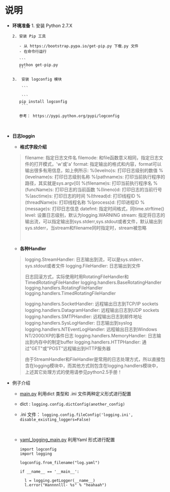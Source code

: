 # 说明
 - **环境准备**
       1. 安装 Python 2.7.X 

       2. 安装 Pip 工具

          - 从 https://bootstrap.pypa.io/get-pip.py 下载.py 文件
          - 在命令行运行

          ```
          python get-pip.py
          ```

       3.  安装 logconfig 模块

           ```

           ```
          pip install logconfig
           ```
        
          参考： https://pypi.python.org/pypi/logconfig

    ​      

- **日志loggin**

    - **格式字段介绍**

    > filename: 指定日志文件名
    > filemode: 和file函数意义相同，指定日志文件的打开模式，'w'或'a'
    > format: 指定输出的格式和内容，format可以输出很多有用信息，如上例所示:
    > %(levelno)s: 打印日志级别的数值
    > %(levelname)s: 打印日志级别名称
    > %(pathname)s: 打印当前执行程序的路径，其实就是sys.argv[0]
    > %(filename)s: 打印当前执行程序名
    > %(funcName)s: 打印日志的当前函数
    > %(lineno)d: 打印日志的当前行号
    > %(asctime)s: 打印日志的时间
    > %(thread)d: 打印线程ID
    > %(threadName)s: 打印线程名称
    > %(process)d: 打印进程ID
    > %(message)s: 打印日志信息
    > datefmt: 指定时间格式，同time.strftime()
    > level: 设置日志级别，默认为logging.WARNING
    > stream: 指定将日志的输出流，可以指定输出到sys.stderr,sys.stdout或者文件，默认输出到sys.stderr，当stream和filename同时指定时，stream被忽略   
    >
    > ​
    >

    - **各种Handler** 

    > logging.StreamHandler: 日志输出到流，可以是sys.stderr、sys.stdout或者文件
    > logging.FileHandler: 日志输出到文件
    >
    > 日志回滚方式，实际使用时用RotatingFileHandler和TimedRotatingFileHandler
    > logging.handlers.BaseRotatingHandler
    > logging.handlers.RotatingFileHandler
    > logging.handlers.TimedRotatingFileHandler
    >
    > logging.handlers.SocketHandler: 远程输出日志到TCP/IP sockets
    > logging.handlers.DatagramHandler: 远程输出日志到UDP sockets
    > logging.handlers.SMTPHandler: 远程输出日志到邮件地址
    > logging.handlers.SysLogHandler: 日志输出到syslog 
    > logging.handlers.NTEventLogHandler: 远程输出日志到Windows NT/2000/XP的事件日志 
    > logging.handlers.MemoryHandler: 日志输出到内存中的制定buffer
    > logging.handlers.HTTPHandler: 通过"GET"或"POST"远程输出到HTTP服务器
    >
    > 由于StreamHandler和FileHandler是常用的日志处理方式，所以直接包含在logging模块中，而其他方式则包含在logging.handlers模块中， 上述其它处理方式的使用请参见python2.5手册！
    >



 - 例子介绍

   -  [main.py](main.py) 利用dict 类型和 .ini 文件两种定义形式进行配置

     - dict : `logging.config.dictConfig(another_config)`

     - .ini 文件： `logging.config.fileConfig('logging.ini', disable_existing_loggers=False)`

       ​

   - [yaml_logging_main.py](yaml_logging_main.py)  利用Yaml 形式进行配置

     ```
     import logconfig
     import logging
      
     logconfig.from_filename("log.yaml")
      
     if __name__ == '__main__':
         
       l = logging.getLogger(__name__)
       l.error("Hannnnlll- %s" % "heahaah")
     ```

     ​

